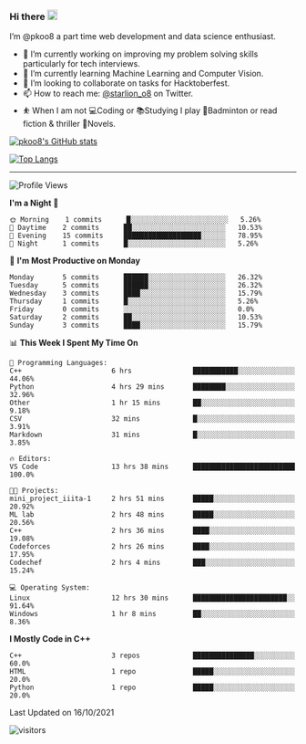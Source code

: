 ### Hi there <img src="https://media.giphy.com/media/hvRJCLFzcasrR4ia7z/giphy.gif" width="18">

 I’m @pkoo8 a part time web development and data science enthusiast. 
 
 
 - 🔭 I’m currently working on improving my problem solving skills particularly for tech interviews.
- 🌱 I’m currently learning Machine Learning and Computer Vision.
- 👯 I’m looking to collaborate on tasks for Hacktoberfest.
- 📫 How to reach me: [@starlion_o8](https://twitter.com/starlion_o8) on Twitter.
- ⛹️ When I am not 💻Coding or 📚Studying I play 🏸Badminton or read fiction & thriller 📖Novels.


[![pkoo8's GitHub stats](https://github-readme-stats.vercel.app/api?username=pkoo8&show_icons=true)](https://github.com/pkoo8)

[![Top Langs](https://github-readme-stats.vercel.app/api/top-langs/?username=pkoo8&langs_count=8&layout=compact)](https://github.com/pkoo8)

<hr>

<!--START_SECTION:waka-->
![Profile Views](http://img.shields.io/badge/Profile%20Views-59-blue)

**I'm a Night 🦉** 

```text
🌞 Morning    1 commits      █░░░░░░░░░░░░░░░░░░░░░░░░   5.26% 
🌆 Daytime    2 commits      ██░░░░░░░░░░░░░░░░░░░░░░░   10.53% 
🌃 Evening    15 commits     ███████████████████░░░░░░   78.95% 
🌙 Night      1 commits      █░░░░░░░░░░░░░░░░░░░░░░░░   5.26%

```
📅 **I'm Most Productive on Monday** 

```text
Monday       5 commits      ██████░░░░░░░░░░░░░░░░░░░   26.32% 
Tuesday      5 commits      ██████░░░░░░░░░░░░░░░░░░░   26.32% 
Wednesday    3 commits      ████░░░░░░░░░░░░░░░░░░░░░   15.79% 
Thursday     1 commits      █░░░░░░░░░░░░░░░░░░░░░░░░   5.26% 
Friday       0 commits      ░░░░░░░░░░░░░░░░░░░░░░░░░   0.0% 
Saturday     2 commits      ██░░░░░░░░░░░░░░░░░░░░░░░   10.53% 
Sunday       3 commits      ████░░░░░░░░░░░░░░░░░░░░░   15.79%

```


📊 **This Week I Spent My Time On** 

```text
💬 Programming Languages: 
C++                      6 hrs               ███████████░░░░░░░░░░░░░░   44.06% 
Python                   4 hrs 29 mins       ████████░░░░░░░░░░░░░░░░░   32.96% 
Other                    1 hr 15 mins        ██░░░░░░░░░░░░░░░░░░░░░░░   9.18% 
CSV                      32 mins             █░░░░░░░░░░░░░░░░░░░░░░░░   3.91% 
Markdown                 31 mins             █░░░░░░░░░░░░░░░░░░░░░░░░   3.85%

🔥 Editors: 
VS Code                  13 hrs 38 mins      █████████████████████████   100.0%

🐱‍💻 Projects: 
mini_project_iiita-1     2 hrs 51 mins       █████░░░░░░░░░░░░░░░░░░░░   20.92% 
ML lab                   2 hrs 48 mins       █████░░░░░░░░░░░░░░░░░░░░   20.56% 
C++                      2 hrs 36 mins       ████░░░░░░░░░░░░░░░░░░░░░   19.08% 
Codeforces               2 hrs 26 mins       ████░░░░░░░░░░░░░░░░░░░░░   17.95% 
Codechef                 2 hrs 4 mins        ███░░░░░░░░░░░░░░░░░░░░░░   15.24%

💻 Operating System: 
Linux                    12 hrs 30 mins      ███████████████████████░░   91.64% 
Windows                  1 hr 8 mins         ██░░░░░░░░░░░░░░░░░░░░░░░   8.36%

```

**I Mostly Code in C++** 

```text
C++                      3 repos             ███████████████░░░░░░░░░░   60.0% 
HTML                     1 repo              █████░░░░░░░░░░░░░░░░░░░░   20.0% 
Python                   1 repo              █████░░░░░░░░░░░░░░░░░░░░   20.0%

```



 Last Updated on 16/10/2021
<!--END_SECTION:waka-->

![visitors](https://visitor-badge.laobi.icu/badge?page_id=pkoo8.pkoo8)

<!---
pkoo8/pkoo8 is a ✨ special ✨ repository because its `README.md` (this file) appears on your GitHub profile.
You can click the Preview link to take a look at your changes.
--->
